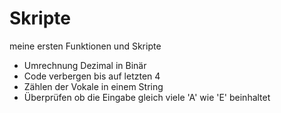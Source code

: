 # Skripte
meine ersten Funktionen und Skripte
- Umrechnung Dezimal in Binär
- Code verbergen bis auf letzten 4
- Zählen der Vokale in einem String
- Überprüfen ob die Eingabe gleich viele 'A' wie 'E' beinhaltet

